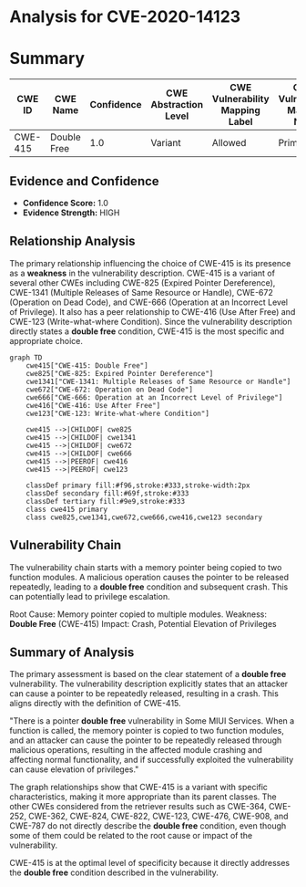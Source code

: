 # Analysis for CVE-2020-14123

# Summary
| CWE ID | CWE Name | Confidence | CWE Abstraction Level | CWE Vulnerability Mapping Label | CWE-Vulnerability Mapping Notes |
|---|---|---|---|---|---|
| CWE-415 | Double Free | 1.0 | Variant | Allowed | Primary CWE |

## Evidence and Confidence

*   **Confidence Score:** 1.0
*   **Evidence Strength:** HIGH

## Relationship Analysis
The primary relationship influencing the choice of CWE-415 is its presence as a **weakness** in the vulnerability description. CWE-415 is a variant of several other CWEs including CWE-825 (Expired Pointer Dereference), CWE-1341 (Multiple Releases of Same Resource or Handle), CWE-672 (Operation on Dead Code), and CWE-666 (Operation at an Incorrect Level of Privilege). It also has a peer relationship to CWE-416 (Use After Free) and CWE-123 (Write-what-where Condition). Since the vulnerability description directly states a **double free** condition, CWE-415 is the most specific and appropriate choice.

```mermaid
graph TD
    cwe415["CWE-415: Double Free"]
    cwe825["CWE-825: Expired Pointer Dereference"]
    cwe1341["CWE-1341: Multiple Releases of Same Resource or Handle"]
    cwe672["CWE-672: Operation on Dead Code"]
    cwe666["CWE-666: Operation at an Incorrect Level of Privilege"]
    cwe416["CWE-416: Use After Free"]
    cwe123["CWE-123: Write-what-where Condition"]
    
    cwe415 -->|CHILDOF| cwe825
    cwe415 -->|CHILDOF| cwe1341
    cwe415 -->|CHILDOF| cwe672
    cwe415 -->|CHILDOF| cwe666
    cwe415 -->|PEEROF| cwe416
    cwe415 -->|PEEROF| cwe123
    
    classDef primary fill:#f96,stroke:#333,stroke-width:2px
    classDef secondary fill:#69f,stroke:#333
    classDef tertiary fill:#9e9,stroke:#333
    class cwe415 primary
    class cwe825,cwe1341,cwe672,cwe666,cwe416,cwe123 secondary
```

## Vulnerability Chain
The vulnerability chain starts with a memory pointer being copied to two function modules. A malicious operation causes the pointer to be released repeatedly, leading to a **double free** condition and subsequent crash. This can potentially lead to privilege escalation.

Root Cause: Memory pointer copied to multiple modules.
Weakness: **Double Free** (CWE-415)
Impact: Crash, Potential Elevation of Privileges

## Summary of Analysis
The primary assessment is based on the clear statement of a **double free** vulnerability. The vulnerability description explicitly states that an attacker can cause a pointer to be repeatedly released, resulting in a crash. This aligns directly with the definition of CWE-415.

"There is a pointer **double free** vulnerability in Some MIUI Services. When a function is called, the memory pointer is copied to two function modules, and an attacker can cause the pointer to be repeatedly released through malicious operations, resulting in the affected module crashing and affecting normal functionality, and if successfully exploited the vulnerability can cause elevation of privileges."

The graph relationships show that CWE-415 is a variant with specific characteristics, making it more appropriate than its parent classes. The other CWEs considered from the retriever results such as CWE-364, CWE-252, CWE-362, CWE-824, CWE-822, CWE-123, CWE-476, CWE-908, and CWE-787 do not directly describe the **double free** condition, even though some of them could be related to the root cause or impact of the vulnerability.

CWE-415 is at the optimal level of specificity because it directly addresses the **double free** condition described in the vulnerability.